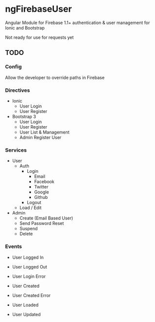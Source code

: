 # ngFirebaseUser
Angular Module for Firebase 1.1+ authentication &amp; user management for Ionic and Bootstrap

Not ready for use for requests yet
## TODO

### Config
Allow the developer to override paths in Firebase

### Directives
- Ionic
    - User Login
    - User Register
- Bootstrap 3
    - User Login
    - User Register
    - User List & Management
    - Admin Register User

### Services
- User
    - Auth 
	    - Login
	        - Email
	        - Facebook
	        - Twitter
	        - Google
	        - Github
	    - Logout
	- Load / Edit
- Admin
	- Create (Email Based User)
    - Send Password Reset
    - Suspend
    - Delete



### Events
- User Logged In
- User Logged Out
- User Login Error

- User Created
- User Created Error
- User Loaded
- User Updated
